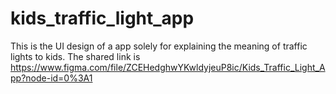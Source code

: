 # kids_traffic_light_app
This is the UI design of a app solely for explaining the meaning of traffic lights to kids. 
The shared link is https://www.figma.com/file/ZCEHedghwYKwldyjeuP8ic/Kids_Traffic_Light_App?node-id=0%3A1
